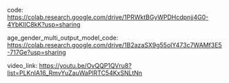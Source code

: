 code: https://colab.research.google.com/drive/1PRWktBGyWPDHcdpnjj4G0-4YbKlIC8kK?usp=sharing

age_gender_multi_output_model_code: https://colab.research.google.com/drive/1B2azaSX9g55olY473c7WAMf3E5-717Ge?usp=sharing

video_link: https://youtu.be/OvQQP1QVru8?list=PLKnIA16_RmvYuZauWaPlRTC54KxSNLtNn
